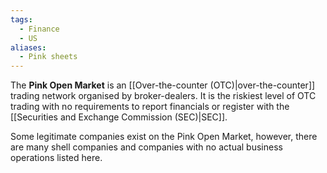 ```yaml
---
tags:
  - Finance
  - US
aliases:
  - Pink sheets
---
```

The **Pink Open Market** is an [[Over-the-counter (OTC)|over-the-counter]] trading network organised by broker-dealers. It is the riskiest level of OTC trading with no requirements to report financials or register with the [[Securities and Exchange Commission (SEC)|SEC]].

Some legitimate companies exist on the Pink Open Market, however, there are many shell companies and companies with no actual business operations listed here.